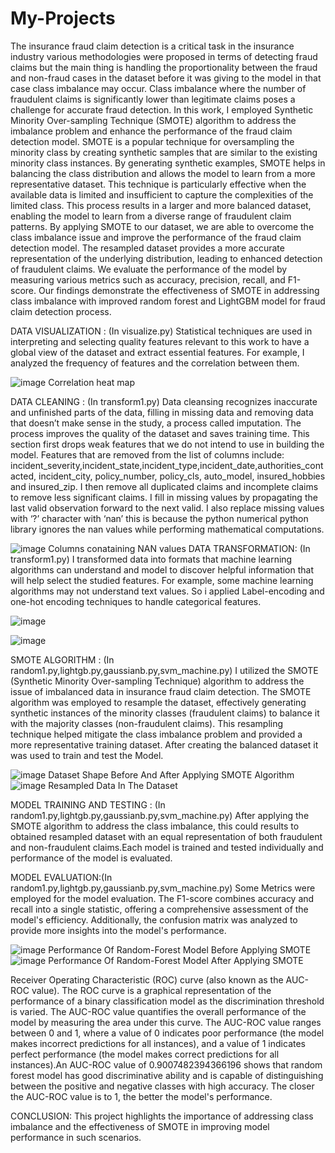 # My-Projects

The insurance fraud claim detection is a critical task in the insurance industry various methodologies were proposed in terms of detecting fraud claims but the 
main thing is handling the proportionality between the fraud and non-fraud cases in the dataset before it was giving to the model in that case class imbalance may
occur. Class imbalance where the number of fraudulent claims is significantly lower than legitimate claims poses a challenge for accurate fraud detection.
In this work, I employed Synthetic Minority Over-sampling Technique (SMOTE) algorithm to address the imbalance problem and enhance the performance of the fraud 
claim detection model. SMOTE is a popular technique for oversampling the minority class by creating synthetic samples that are similar to the existing minority 
class instances. By generating synthetic examples, SMOTE helps in balancing the class distribution and allows the model to learn from a more representative 
dataset. This technique is particularly effective when the available data is limited and insufficient to capture the complexities of the limited class. This 
process results in a larger and more balanced dataset, enabling the model to learn from a diverse range of fraudulent claim patterns. By applying SMOTE to our 
dataset, we are able to overcome the class imbalance issue and improve the performance of the fraud claim detection model. The resampled dataset provides a more 
accurate representation of the underlying distribution, leading to enhanced detection of fraudulent claims. We evaluate the performance of the model by measuring 
various metrics such as accuracy, precision, recall, and F1-score. Our findings demonstrate the effectiveness of SMOTE in addressing class imbalance with improved 
random forest and LightGBM model for fraud claim detection process.

DATA VISUALIZATION : (In visualize.py)
Statistical techniques are used in interpreting and selecting quality features relevant to this work to have a global view of the dataset and extract essential features. For example, I analyzed the frequency of features and the correlation between them.

![image](https://github.com/mohammed113-hacker/My-Projects/assets/79789933/9dbb9371-f187-4bce-b2be-f60e249782b9)
    Correlation heat map

DATA CLEANING : (In transform1.py)
Data cleansing recognizes inaccurate and unfinished parts of the data, filling in missing data and removing data that doesn’t make sense in the study, a process 
called imputation. The process improves the quality of the dataset and saves training time. This section first drops weak features that we do not intend  to use in 
building the model. Features that are removed from the list of columns include: incident_severity,incident_state,incident_type,incident_date,authorities_contacted, 
incident_city, policy_number, policy_cls, auto_model, insured_hobbies and insured_zip. I then remove all duplicated claims and incomplete claims to remove less 
significant claims. I fill in missing values by propagating the last valid observation forward to the next valid. I also replace missing values with ‘?’ character 
with ‘nan’ this is because the python numerical python library ignores the nan values while performing mathematical computations.

![image](https://github.com/mohammed113-hacker/My-Projects/assets/79789933/09c4e444-2220-41db-9666-2d3b3c858c25)
    Columns conataining NAN values
DATA TRANSFORMATION: (In transform1.py)
I transformed data into formats that machine learning algorithms can understand and model  to discover helpful information that will help select the studied 
features. For example, some machine learning algorithms may not understand text values. So i applied Label-encoding and one-hot encoding techniques to handle 
categorical features.

![image](https://github.com/mohammed113-hacker/My-Projects/assets/79789933/1abef1cf-2661-4686-b8e3-ae645637ffa6)

![image](https://github.com/mohammed113-hacker/My-Projects/assets/79789933/d6a9f615-3504-4a27-91d1-81236999dbba)

SMOTE ALGORITHM : (In random1.py,lightgb.py,gaussianb.py,svm_machine.py)
I utilized the SMOTE (Synthetic Minority Over-sampling Technique) algorithm to address the issue of imbalanced data in insurance fraud claim detection. The SMOTE 
algorithm was employed to resample the dataset, effectively generating synthetic instances of the minority classes (fraudulent claims) to balance it with the 
majority classes (non-fraudulent claims). This resampling technique helped mitigate the class imbalance problem and provided a more representative training dataset.
After creating the balanced dataset it was used to train and test the Model.

![image](https://github.com/mohammed113-hacker/My-Projects/assets/79789933/c6d2cea6-f121-4d93-8366-22fb9c4af8cb)
    Dataset Shape Before And After Applying SMOTE Algorithm
![image](https://github.com/mohammed113-hacker/My-Projects/assets/79789933/84873d2f-7bd5-43d1-ae91-f9f72970df1c)
    Resampled Data In The Dataset

MODEL TRAINING AND TESTING : (In random1.py,lightgb.py,gaussianb.py,svm_machine.py)
After applying the SMOTE algorithm to address the class imbalance, this could results to obtained resampled dataset with an equal representation of both fraudulent 
and non-fraudulent claims.Each model is trained and tested individually and performance of the model is evaluated.

MODEL EVALUATION:(In random1.py,lightgb.py,gaussianb.py,svm_machine.py)
Some Metrics were employed for the model evaluation. The F1-score combines accuracy and recall into a single statistic, offering a comprehensive assessment of the 
model's efficiency. Additionally, the confusion matrix was analyzed to provide more insights into the model's performance.

![image](https://github.com/mohammed113-hacker/My-Projects/assets/79789933/8343c5b9-88f8-4160-8f1f-3e1a09850af4)
    Performance Of Random-Forest Model Before Applying SMOTE
![image](https://github.com/mohammed113-hacker/My-Projects/assets/79789933/e7d12407-57d3-4461-87c8-572931b9b15a)
    Performance Of Random-Forest Model After Applying SMOTE

Receiver Operating Characteristic (ROC) curve (also known as the AUC-ROC value). The ROC curve is a graphical representation of the performance of a binary 
classification model as the discrimination threshold is varied. The AUC-ROC value quantifies the overall performance of the model by measuring the area under this 
curve. The AUC-ROC value ranges between 0 and 1, where a value of 0 indicates poor performance (the model makes incorrect predictions for all instances), and a 
value of 1 indicates perfect performance (the model makes correct predictions for all instances).An AUC-ROC value of 0.9007482394366196 shows that random forest 
model has good discriminative ability and is capable of distinguishing between the positive and negative classes with high accuracy. The closer the AUC-ROC value 
is to 1, the better the model's performance.

CONCLUSION:
This project highlights the importance of addressing class imbalance and the effectiveness of SMOTE in improving model performance in such scenarios.
